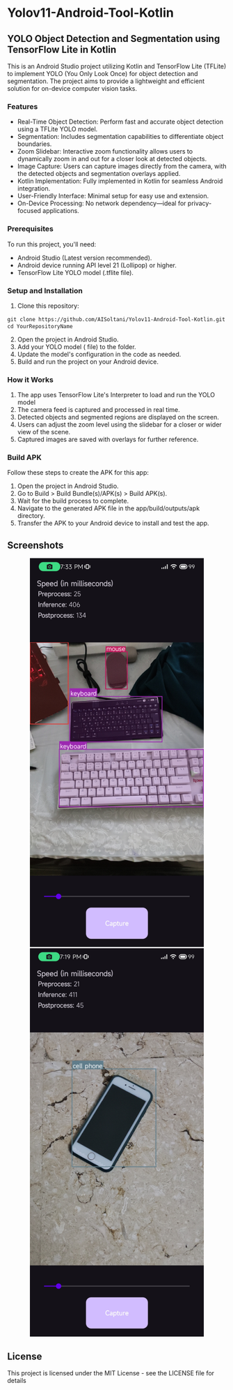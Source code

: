 # Yolov11-Android-Tool-Kotlin
## YOLO Object Detection and Segmentation using TensorFlow Lite in Kotlin
This is an Android Studio project utilizing Kotlin and TensorFlow Lite (TFLite) to implement YOLO (You Only Look Once) for object detection and segmentation. The project aims to provide a lightweight and efficient solution for on-device computer vision tasks.

### Features
- Real-Time Object Detection: Perform fast and accurate object detection using a TFLite YOLO model.
- Segmentation: Includes segmentation capabilities to differentiate object boundaries.
- Zoom Slidebar: Interactive zoom functionality allows users to dynamically zoom in and out for a closer look at detected objects.
- Image Capture: Users can capture images directly from the camera, with the detected objects and segmentation overlays applied.
- Kotlin Implementation: Fully implemented in Kotlin for seamless Android integration.
- User-Friendly Interface: Minimal setup for easy use and extension.
- On-Device Processing: No network dependency—ideal for privacy-focused applications.
### Prerequisites
To run this project, you'll need:
- Android Studio (Latest version recommended).
- Android device running API level 21 (Lollipop) or higher.
- TensorFlow Lite YOLO model (.tflite file).

### Setup and Installation
1. Clone this repository:
```
git clone https://github.com/AISoltani/Yolov11-Android-Tool-Kotlin.git
cd YourRepositoryName
```
2. Open the project in Android Studio.
3. Add your YOLO model ( file) to the  folder.
4. Update the model's configuration in the code as needed.
5. Build and run the project on your Android device.

### How it Works
1. The app uses TensorFlow Lite's Interpreter to load and run the YOLO model
2. The camera feed is captured and processed in real time.
3. Detected objects and segmented regions are displayed on the screen.
4. Users can adjust the zoom level using the slidebar for a closer or wider view of the scene.
5. Captured images are saved with overlays for further reference.

### Build APK
Follow these steps to create the APK for this app:
1. Open the project in Android Studio.
2. Go to Build > Build Bundle(s)/APK(s) > Build APK(s).
3. Wait for the build process to complete.
4. Navigate to the generated APK file in the app/build/outputs/apk directory.
5. Transfer the APK to your Android device to install and test the app.

## Screenshots
<div align="center">
  <img src="https://raw.githubusercontent.com/AISoltani/Yolov11-Android-Tool-Kotlin/refs/heads/main/SCR1.jpg" alt="Image 1" width="400"/>
  <img src="https://raw.githubusercontent.com/AISoltani/Yolov11-Android-Tool-Kotlin/refs/heads/main/SCR2.jpg" alt="Image 2" width="400"/>
</div>

## License
This project is licensed under the MIT License - see the LICENSE file for details
